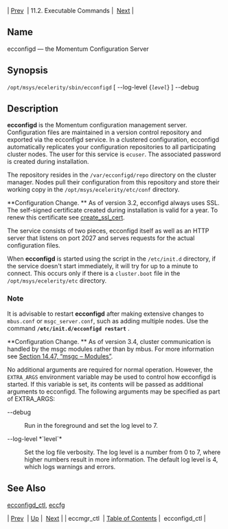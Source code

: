 | [Prev](executable.eccmgr_ctl)  | 11.2. Executable Commands |  [Next](executable.ecconfigd_ctl.php) |

<a name="executable.ecconfigd"></a>
## Name

ecconfigd — the Momentum Configuration Server

## Synopsis

`/opt/msys/ecelerity/sbin/ecconfigd` [ --log-level {*`level`*} ] --debug

<a name="idp14490400"></a>
## Description

**ecconfigd** is the Momentum configuration management server. Configuration files are maintained in a version control repository and exported via the ecconfigd service. In a clustered configuration, ecconfigd automatically replicates your configuration repositories to all participating cluster nodes. The user for this service is `ecuser`. The associated password is created during installation.

The repository resides in the `/var/ecconfigd/repo` directory on the cluster manager. Nodes pull their configuration from this repository and store their working copy in the `/opt/msys/ecelerity/etc/conf` directory.

**Configuration Change. ** As of version 3.2, ecconfigd always uses SSL. The self-signed certificate created during installation is valid for a year. To renew this certificate see [create_ssl_cert](executable.create_ssl_cert "create_ssl_cert").

The service consists of two pieces, ecconfigd itself as well as an HTTP server that listens on port 2027 and serves requests for the actual configuration files.

When **ecconfigd** is started using the script in the `/etc/init.d` directory, if the service doesn't start immediately, it will try for up to a minute to connect. This occurs only if there is a `cluster.boot` file in the `/opt/msys/ecelerity/etc` directory.

### Note

It is advisable to restart **ecconfigd** after making extensive changes to `mbus.conf` or `msgc_server.conf`, such as adding multiple nodes. Use the command **`/etc/init.d/ecconfigd restart`**         .

**Configuration Change. ** As of version 3.4, cluster communication is handled by the msgc modules rather than by mbus. For more information see [Section 14.47, “msgc – Modules”](modules.msgc "14.47. msgc – Modules").

No additional arguments are required for normal operation. However, the `EXTRA_ARGS` environment variable may be used to control how ecconfigd is started. If this variable is set, its contents will be passed as additional arguments to ecconfigd. The following arguments may be specified as part of EXTRA_ARGS:

<dl className="variablelist">

<dt>--debug</dt>

<dd>

Run in the foreground and set the log level to 7.

</dd>

<dt>--log-level *`level`*</dt>

<dd>

Set the log file verbosity. The log level is a number from 0 to 7, where higher numbers result in more information. The default log level is 4, which logs warnings and errors.

</dd>

</dl>

<a name="idp14512496"></a>
## See Also

[ecconfigd_ctl](executable.ecconfigd_ctl "ecconfigd_ctl"), [eccfg](executable.eccfg.php "eccfg")

| [Prev](executable.eccmgr_ctl)  | [Up](exe.commands.details.php) |  [Next](executable.ecconfigd_ctl.php) |
| eccmgr_ctl  | [Table of Contents](index) |  ecconfigd_ctl |
